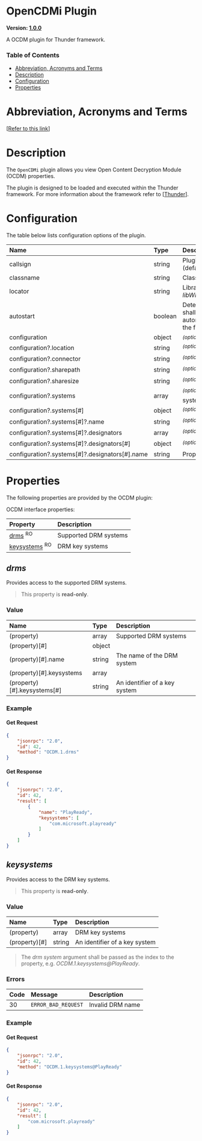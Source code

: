 <!-- Generated automatically, DO NOT EDIT! -->
<a name="OpenCDMi_Plugin"></a>
# OpenCDMi Plugin

**Version: [1.0.0](https://github.com/rdkcentral/rdkservices/blob/main/OpenCDMi/CHANGELOG.md)**

A OCDM plugin for Thunder framework.

### Table of Contents

- [Abbreviation, Acronyms and Terms](#Abbreviation,_Acronyms_and_Terms)
- [Description](#Description)
- [Configuration](#Configuration)
- [Properties](#Properties)

<a name="Abbreviation,_Acronyms_and_Terms"></a>
# Abbreviation, Acronyms and Terms

[[Refer to this link](userguide/aat.md)]

<a name="Description"></a>
# Description

The `OpenCDMi` plugin allows you view Open Content Decryption Module (OCDM) properties.

The plugin is designed to be loaded and executed within the Thunder framework. For more information about the framework refer to [[Thunder](#Thunder)].

<a name="Configuration"></a>
# Configuration

The table below lists configuration options of the plugin.

| Name | Type | Description |
| :-------- | :-------- | :-------- |
| callsign | string | Plugin instance name (default: *OCDM*) |
| classname | string | Class name: *OCDM* |
| locator | string | Library name: *libWPEFrameworkOCDM.so* |
| autostart | boolean | Determines if the plugin shall be started automatically along with the framework |
| configuration | object | <sup>*(optional)*</sup>  |
| configuration?.location | string | <sup>*(optional)*</sup> The location |
| configuration?.connector | string | <sup>*(optional)*</sup> The connector |
| configuration?.sharepath | string | <sup>*(optional)*</sup> The sharepath |
| configuration?.sharesize | string | <sup>*(optional)*</sup> The sharesize |
| configuration?.systems | array | <sup>*(optional)*</sup> A list of key systems |
| configuration?.systems[#] | object | <sup>*(optional)*</sup> System properties |
| configuration?.systems[#]?.name | string | <sup>*(optional)*</sup> Property name |
| configuration?.systems[#]?.designators | array | <sup>*(optional)*</sup> designator |
| configuration?.systems[#]?.designators[#] | object | <sup>*(optional)*</sup> System properties |
| configuration?.systems[#]?.designators[#].name | string | Property name |

<a name="Properties"></a>
# Properties

The following properties are provided by the OCDM plugin:

OCDM interface properties:

| Property | Description |
| :-------- | :-------- |
| [drms](#drms) <sup>RO</sup> | Supported DRM systems |
| [keysystems](#keysystems) <sup>RO</sup> | DRM key systems |


<a name="drms"></a>
## *drms*

Provides access to the supported DRM systems.

> This property is **read-only**.

### Value

| Name | Type | Description |
| :-------- | :-------- | :-------- |
| (property) | array | Supported DRM systems |
| (property)[#] | object |  |
| (property)[#].name | string | The name of the DRM system |
| (property)[#].keysystems | array |  |
| (property)[#].keysystems[#] | string | An identifier of a key system |

### Example

#### Get Request

```json
{
    "jsonrpc": "2.0",
    "id": 42,
    "method": "OCDM.1.drms"
}
```

#### Get Response

```json
{
    "jsonrpc": "2.0",
    "id": 42,
    "result": [
        {
            "name": "PlayReady",
            "keysystems": [
                "com.microsoft.playready"
            ]
        }
    ]
}
```

<a name="keysystems"></a>
## *keysystems*

Provides access to the DRM key systems.

> This property is **read-only**.

### Value

| Name | Type | Description |
| :-------- | :-------- | :-------- |
| (property) | array | DRM key systems |
| (property)[#] | string | An identifier of a key system |

> The *drm system* argument shall be passed as the index to the property, e.g. *OCDM.1.keysystems@PlayReady*.

### Errors

| Code | Message | Description |
| :-------- | :-------- | :-------- |
| 30 | ```ERROR_BAD_REQUEST``` | Invalid DRM name |

### Example

#### Get Request

```json
{
    "jsonrpc": "2.0",
    "id": 42,
    "method": "OCDM.1.keysystems@PlayReady"
}
```

#### Get Response

```json
{
    "jsonrpc": "2.0",
    "id": 42,
    "result": [
        "com.microsoft.playready"
    ]
}
```


